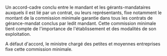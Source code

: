   
 Un accord-cadre conclu entre le mandant et les gérants-mandataires auxquels il est lié par un contrat, ou leurs représentants, fixe notamment le montant de la commission minimale garantie dans tous les contrats de gérance-mandat conclus par ledit mandant. Cette commission minimale tient compte de l'importance de l'établissement et des modalités de son exploitation.  

  
 A défaut d'accord, le ministre chargé des petites et moyennes entreprises fixe cette commission minimale.  

